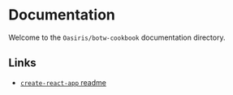 # Documentation

Welcome to the `Oasiris/botw-cookbook` documentation directory.

## Links

* [`create-react-app` readme](create-react-app/README.md)